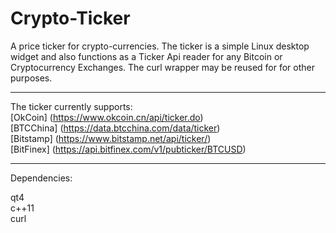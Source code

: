 # Crypto-Ticker
A price ticker for crypto-currencies.
The ticker is a simple Linux desktop widget and also functions as a Ticker Api reader for any Bitcoin or Cryptocurrency Exchanges. The curl wrapper may be reused for for other purposes. 

___

The ticker currently supports:  
[OkCoin] (https://www.okcoin.cn/api/ticker.do)  
[BTCChina] (https://data.btcchina.com/data/ticker)  
[Bitstamp] (https://www.bitstamp.net/api/ticker/)   
[BitFinex] (https://api.bitfinex.com/v1/pubticker/BTCUSD)   

___

Dependencies:

qt4  
c++11  
curl  
